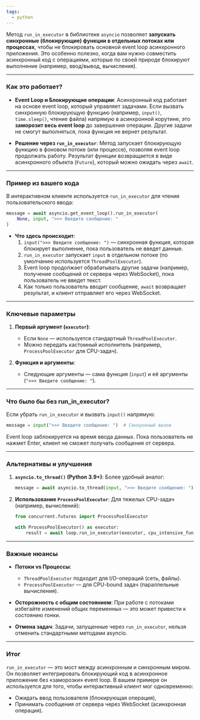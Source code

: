 ```yaml
---
tags:
  - python
---
```

Метод `run_in_executor` в библиотеке `asyncio` позволяет **запускать синхронные (блокирующие) функции в отдельных потоках или процессах**, чтобы не блокировать основной event loop асинхронного приложения. Это особенно полезно, когда вам нужно совместить асинхронный код с операциями, которые по своей природе блокируют выполнение (например, ввод/вывод, вычисления).

---

### **Как это работает?**
- **Event Loop и Блокирующие операции**: 
  Асинхронный код работает на основе event loop, который управляет задачами. Если вызвать синхронную блокирующую функцию (например, `input()`, `time.sleep()`, чтение файла) напрямую в асинхронной корутине, это **заморозит весь event loop** до завершения операции. Другие задачи не смогут выполняться, пока функция не вернет результат.

- **Решение через `run_in_executor`**:
  Метод запускает блокирующую функцию в фоновом потоке (или процессе), позволяя event loop продолжать работу. Результат функции возвращается в виде асинхронного объекта (`Future`), который можно ожидать через `await`.

---

### **Пример из вашего кода**
В интерактивном клиенте используется `run_in_executor` для чтения пользовательского ввода:
```python
message = await asyncio.get_event_loop().run_in_executor(
    None, input, ">>> Введите сообщение: "
)
```
- **Что здесь происходит**:
  1. `input(">>> Введите сообщение: ")` — синхронная функция, которая блокирует выполнение, пока пользователь не введет данные.
  2. `run_in_executor` запускает `input` в отдельном потоке (по умолчанию используется `ThreadPoolExecutor`).
  3. Event loop продолжает обрабатывать другие задачи (например, получение сообщений от сервера через WebSocket), пока пользователь не введет текст.
  4. Как только пользователь вводит сообщение, `await` возвращает результат, и клиент отправляет его через WebSocket.

---

### **Ключевые параметры**
1. **Первый аргумент (`executor`)**:
   - Если `None` — используется стандартный `ThreadPoolExecutor`.
   - Можно передать кастомный исполнитель (например, `ProcessPoolExecutor` для CPU-задач).

2. **Функция и аргументы**:
   - Следующие аргументы — сама функция (`input`) и её аргументы (`">>> Введите сообщение: "`).

---

### **Что было бы без run_in_executor?**
Если убрать `run_in_executor` и вызвать `input()` напрямую:
```python
message = input(">>> Введите сообщение: ")  # Синхронный вызов
```
Event loop заблокируется на время ввода данных. Пока пользователь не нажмет Enter, клиент не сможет получать сообщения от сервера.

---

### **Альтернативы и улучшения**
1. **`asyncio.to_thread()` (Python 3.9+)**:
   Более удобный аналог:
   ```python
   message = await asyncio.to_thread(input, ">>> Введите сообщение: ")
   ```

2. **Использование `ProcessPoolExecutor`**:
   Для тяжелых CPU-задач (например, вычислений):
   ```python
   from concurrent.futures import ProcessPoolExecutor

   with ProcessPoolExecutor() as executor:
       result = await loop.run_in_executor(executor, cpu_intensive_function)
   ```

---

### **Важные нюансы**
- **Потоки vs Процессы**:
  - `ThreadPoolExecutor` подходит для I/O-операций (сеть, файлы).
  - `ProcessPoolExecutor` — для CPU-bound задач (параллельные вычисления).

- **Осторожность с общим состоянием**:
  При работе с потоками избегайте изменений общих переменных — это может привести к состоянию гонки.

- **Отмена задач**:
  Задачи, запущенные через `run_in_executor`, нельзя отменить стандартными методами asyncio.

---

### **Итог**
`run_in_executor` — это мост между асинхронным и синхронным миром. Он позволяет интегрировать блокирующий код в асинхронное приложение без «заморозки» event loop. В вашем примере он используется для того, чтобы интерактивный клиент мог одновременно:
- Ожидать ввод пользователя (блокирующая операция),
- Принимать сообщения от сервера через WebSocket (асинхронная операция).